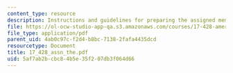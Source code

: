 ```yaml
---
content_type: resource
description: Instructions and guidelines for preparing the assigned memos.
file: https://ol-ocw-studio-app-qa.s3.amazonaws.com/courses/17-428-american-foreign-policy-theory-and-method-fall-2004/5af7ab2bcbc84b5e35f207db3f064d66_17_428_assn_the.pdf
file_type: application/pdf
parent_uid: 4ab0c97c-f2d4-b8bc-7138-2fafa4435dcd
resourcetype: Document
title: 17_428_assn_the.pdf
uid: 5af7ab2b-cbc8-4b5e-35f2-07db3f064d66
---
```

